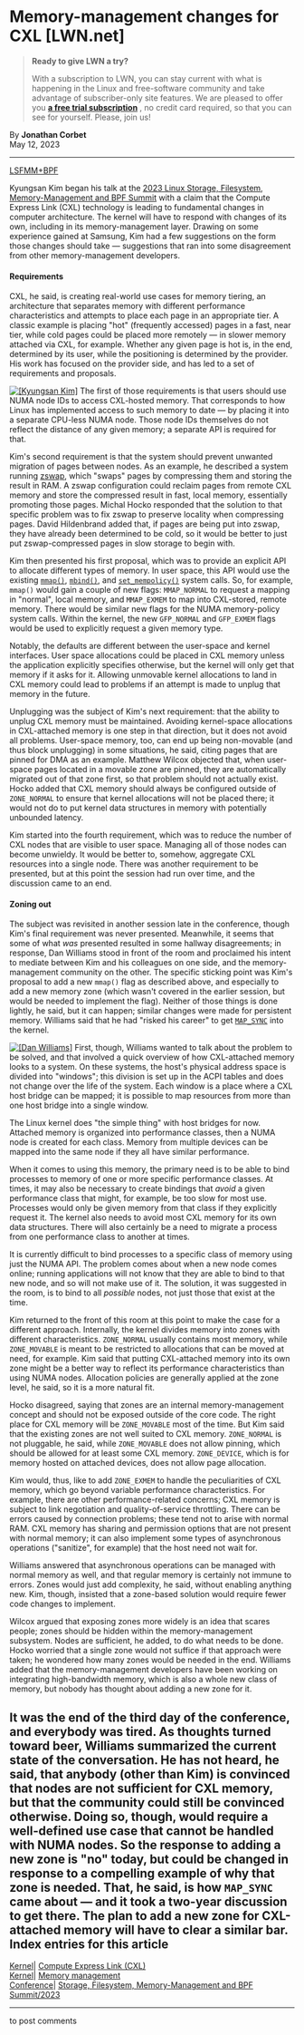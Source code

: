 # Memory-management changes for CXL [LWN.net]

> **Ready to give LWN a try?**
> 
> With a subscription to LWN, you can stay current with what is happening in the Linux and free-software community and take advantage of subscriber-only site features. We are pleased to offer you **[a free trial subscription](https://lwn.net/Promo/nst-trial/claim)** , no credit card required, so that you can see for yourself. Please, join us! 

By **Jonathan Corbet**  
May 12, 2023 

* * *

[LSFMM+BPF](/Articles/lsfmmbpf2023)

Kyungsan Kim began his talk at the [2023 Linux Storage, Filesystem, Memory-Management and BPF Summit](/Articles/lsfmmbpf2023) with a claim that the Compute Express Link (CXL) technology is leading to fundamental changes in computer architecture. The kernel will have to respond with changes of its own, including in its memory-management layer. Drawing on some experience gained at Samsung, Kim had a few suggestions on the form those changes should take — suggestions that ran into some disagreement from other memory-management developers. 

#### Requirements

CXL, he said, is creating real-world use cases for memory tiering, an architecture that separates memory with different performance characteristics and attempts to place each page in an appropriate tier. A classic example is placing "hot" (frequently accessed) pages in a fast, near tier, while cold pages could be placed more remotely — in slower memory attached via CXL, for example. Whether any given page is hot is, in the end, determined by its user, while the positioning is determined by the provider. His work has focused on the provider side, and has led to a set of requirements and proposals. 

[![\[Kyungsan Kim\]](https://static.lwn.net/images/conf/2023/lsfmm/KyungsanKim-sm.png)](/Articles/931432/) The first of those requirements is that users should use NUMA node IDs to access CXL-hosted memory. That corresponds to how Linux has implemented access to such memory to date — by placing it into a separate CPU-less NUMA node. Those node IDs themselves do not reflect the distance of any given memory; a separate API is required for that. 

Kim's second requirement is that the system should prevent unwanted migration of pages between nodes. As an example, he described a system running [zswap](https://www.kernel.org/doc/html/latest/admin-guide/mm/zswap.html), which "swaps" pages by compressing them and storing the result in RAM. A zswap configuration could reclaim pages from remote CXL memory and store the compressed result in fast, local memory, essentially promoting those pages. Michal Hocko responded that the solution to that specific problem was to fix zswap to preserve locality when compressing pages. David Hildenbrand added that, if pages are being put into zswap, they have already been determined to be cold, so it would be better to just put zswap-compressed pages in slow storage to begin with. 

Kim then presented his first proposal, which was to provide an explicit API to allocate different types of memory. In user space, this API would use the existing [`mmap()`](https://man7.org/linux/man-pages/man2/mmap.2.html), [`mbind()`](https://man7.org/linux/man-pages/man2/mbind.2.html), and [`set_mempolicy()`](https://man7.org/linux/man-pages/man2/set_mempolicy.2.html) system calls. So, for example, `mmap()` would gain a couple of new flags: `MMAP_NORMAL` to request a mapping in "normal", local memory, and `MMAP_EXMEM` to map into CXL-stored, remote memory. There would be similar new flags for the NUMA memory-policy system calls. Within the kernel, the new `GFP_NORMAL` and `GFP_EXMEM` flags would be used to explicitly request a given memory type. 

Notably, the defaults are different between the user-space and kernel interfaces. User space allocations could be placed in CXL memory unless the application explicitly specifies otherwise, but the kernel will only get that memory if it asks for it. Allowing unmovable kernel allocations to land in CXL memory could lead to problems if an attempt is made to unplug that memory in the future. 

Unplugging was the subject of Kim's next requirement: that the ability to unplug CXL memory must be maintained. Avoiding kernel-space allocations in CXL-attached memory is one step in that direction, but it does not avoid all problems. User-space memory, too, can end up being non-movable (and thus block unplugging) in some situations, he said, citing pages that are pinned for DMA as an example. Matthew Wilcox objected that, when user-space pages located in a movable zone are pinned, they are automatically migrated out of that zone first, so that problem should not actually exist. Hocko added that CXL memory should always be configured outside of `ZONE_NORMAL` to ensure that kernel allocations will not be placed there; it would not do to put kernel data structures in memory with potentially unbounded latency. 

Kim started into the fourth requirement, which was to reduce the number of CXL nodes that are visible to user space. Managing all of those nodes can become unwieldy. It would be better to, somehow, aggregate CXL resources into a single node. There was another requirement to be presented, but at this point the session had run over time, and the discussion came to an end. 

#### Zoning out

The subject was revisited in another session late in the conference, though Kim's final requirement was never presented. Meanwhile, it seems that some of what _was_ presented resulted in some hallway disagreements; in response, Dan Williams stood in front of the room and proclaimed his intent to mediate between Kim and his colleagues on one side, and the memory-management community on the other. The specific sticking point was Kim's proposal to add a new `mmap()` flag as described above, and especially to add a new memory zone (which wasn't covered in the earlier session, but would be needed to implement the flag). Neither of those things is done lightly, he said, but it can happen; similar changes were made for persistent memory. Williams said that he had "risked his career" to get [`MAP_SYNC`](/Articles/731706/) into the kernel. 

[![\[Dan Williams\]](https://static.lwn.net/images/conf/2023/lsfmm/DanWilliams-sm.png)](/Articles/931556/) First, though, Williams wanted to talk about the problem to be solved, and that involved a quick overview of how CXL-attached memory looks to a system. On these systems, the host's physical address space is divided into "windows"; this division is set up in the ACPI tables and does not change over the life of the system. Each window is a place where a CXL host bridge can be mapped; it is possible to map resources from more than one host bridge into a single window. 

The Linux kernel does "the simple thing" with host bridges for now. Attached memory is organized into performance classes, then a NUMA node is created for each class. Memory from multiple devices can be mapped into the same node if they all have similar performance. 

When it comes to using this memory, the primary need is to be able to bind processes to memory of one or more specific performance classes. At times, it may also be necessary to create bindings that _avoid_ a given performance class that might, for example, be too slow for most use. Processes would only be given memory from that class if they explicitly request it. The kernel also needs to avoid most CXL memory for its own data structures. There will also certainly be a need to migrate a process from one performance class to another at times. 

It is currently difficult to bind processes to a specific class of memory using just the NUMA API. The problem comes about when a new node comes online; running applications will not know that they are able to bind to that new node, and so will not make use of it. The solution, it was suggested in the room, is to bind to all _possible_ nodes, not just those that exist at the time. 

Kim returned to the front of this room at this point to make the case for a different approach. Internally, the kernel divides memory into zones with different characteristics. `ZONE_NORMAL` usually contains most memory, while `ZONE_MOVABLE` is meant to be restricted to allocations that can be moved at need, for example. Kim said that putting CXL-attached memory into its own zone might be a better way to reflect its performance characteristics than using NUMA nodes. Allocation policies are generally applied at the zone level, he said, so it is a more natural fit. 

Hocko disagreed, saying that zones are an internal memory-management concept and should not be exposed outside of the core code. The right place for CXL memory will be `ZONE_MOVABLE` most of the time. But Kim said that the existing zones are not well suited to CXL memory. `ZONE_NORMAL` is not pluggable, he said, while `ZONE_MOVABLE` does not allow pinning, which should be allowed for at least some CXL memory. `ZONE_DEVICE`, which is for memory hosted on attached devices, does not allow page allocation. 

Kim would, thus, like to add `ZONE_EXMEM` to handle the peculiarities of CXL memory, which go beyond variable performance characteristics. For example, there are other performance-related concerns; CXL memory is subject to link negotiation and quality-of-service throttling. There can be errors caused by connection problems; these tend not to arise with normal RAM. CXL memory has sharing and permission options that are not present with normal memory; it can also implement some types of asynchronous operations ("sanitize", for example) that the host need not wait for. 

Williams answered that asynchronous operations can be managed with normal memory as well, and that regular memory is certainly not immune to errors. Zones would just add complexity, he said, without enabling anything new. Kim, though, insisted that a zone-based solution would require fewer code changes to implement. 

Wilcox argued that exposing zones more widely is an idea that scares people; zones should be hidden within the memory-management subsystem. Nodes are sufficient, he added, to do what needs to be done. Hocko worried that a single zone would not suffice if that approach were taken; he wondered how many zones would be needed in the end. Williams added that the memory-management developers have been working on integrating high-bandwidth memory, which is also a whole new class of memory, but nobody has thought about adding a new zone for it. 

It was the end of the third day of the conference, and everybody was tired. As thoughts turned toward beer, Williams summarized the current state of the conversation. He has not heard, he said, that anybody (other than Kim) is convinced that nodes are not sufficient for CXL memory, but that the community could still be convinced otherwise. Doing so, though, would require a well-defined use case that cannot be handled with NUMA nodes. So the response to adding a new zone is "no" today, but could be changed in response to a compelling example of why that zone is needed. That, he said, is how `MAP_SYNC` came about — and it took a two-year discussion to get there. The plan to add a new zone for CXL-attached memory will have to clear a similar bar.  
Index entries for this article  
---  
[Kernel](/Kernel/Index)| [Compute Express Link (CXL)](/Kernel/Index#Compute_Express_Link_CXL)  
[Kernel](/Kernel/Index)| [Memory management](/Kernel/Index#Memory_management)  
[Conference](/Archives/ConferenceIndex/)| [Storage, Filesystem, Memory-Management and BPF Summit/2023](/Archives/ConferenceIndex/#Storage_Filesystem_Memory-Management_and_BPF_Summit-2023)  
  


* * *

to post comments 
